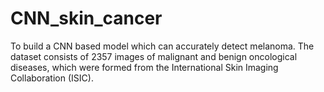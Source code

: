 # CNN_skin_cancer
To build a CNN based model which can accurately detect melanoma. The dataset consists of 2357 images of malignant and benign oncological diseases, which were formed from the International Skin Imaging Collaboration (ISIC). 
